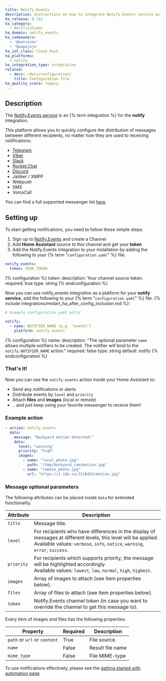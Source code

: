 ```yaml
---
title: Notify.Events
description: Instructions on how to integrate Notify.Events service with your Home Assistant notifications.
ha_release: 0.112
ha_category:
  - Notifications
ha_domain: notify_events
ha_codeowners:
  - '@matrozov'
  - '@papajojo'
ha_iot_class: Cloud Push
ha_platforms:
  - notify
ha_integration_type: integration
related:
  - docs: /docs/configuration/
    title: Configuration file
ha_quality_scale: legacy
---
```


## Description

The [Notify.Events service](https://notify.events/) is an {% term integration %} for the **notify** integration. 

This platform allows you to quickly configure the distribution of messages between different recipients, no matter how they are used to receiving notifications: 

- [Telegram](https://telegram.org/)
- [Viber](https://viber.com/)
- [Slack](https://slack.com/)
- [Rocket.Chat](https://rocket.chat/)
- [Discord](https://discordapp.com/)
- Jabber / XMPP
- Webpush
- SMS
- VoiceCall

You can find a full supported messenger list [here](https://notify.events/features).

## Setting up

To start getting notifications, you need to follow those simple steps:
 
1. Sign up to [Notify.Events](https://notify.events/) and create a Channel
2. Add **Home Assistant** source to this channel and get your **token**
3. Add the Notify.Events integration to your installation by adding the following to your {% term "`configuration.yaml`" %} file:

```yaml
notify_events:
  token: YOUR_TOKEN
```

{% configuration %}
token:
  description: Your channel source token.
  required: true
  type: string
{% endconfiguration %}

Now you can use notify_events integration as a platform for your **notify service**, add the following to your {% term "`configuration.yaml`" %} file.
{% include integrations/restart_ha_after_config_inclusion.md %}:

```yaml
# Example configuration.yaml entry

notify:
  - name: NOTIFIER_NAME (e.g. "events")
    platform: notify_events
```

{% configuration %}
name:
  description: "The optional parameter `name` allows multiple notifiers to be created. The notifier will bind to the `notify.NOTIFIER_NAME` action."
  required: false
  type: string
  default: notify
{% endconfiguration %}

### That's it!

Now you can use the `notify.events` action inside your Home Assistant to:
- Send any notifications or alerts
- Distribute events by `level` and `priority`
- Attach **files** and **images** (local or remote)
- .. and just keep using your favorite messenger to receive them!

### Example action

```yaml
- action: notify.events
  data:
    message: "Backyard motion detected!"
    data:
      level: "warning"
      priority: "high"
      images:
        - name: "local_photo.jpg"
          path: "/tmp/backyard_cam/motion.jpg"
        - name: "remote_photo.jpg"
          url: "https://i.ibb.co/Jt1845X/motion.jpg"
```

### Message optional parameters

The following attributes can be placed inside `data` for extended functionality.

| Attribute  | Description                                                                                                                                                                                      |
| ---------- | ------------------------------------------------------------------------------------------------------------------------------------------------------------------------------------------------ |
| `title`    | Message title.                                                                                                                                                                                   |
| `level`    | For recipients who have differences in the display of messages at different levels, this level will be applied.<br>Available values: `verbose`, `info`, `notice`, `warning`, `error`, `success`. |
| `priority` | For recipients which supports priority, the message will be highlighted accordingly.<br>Available values: `lowest`, `low`, `normal`, `high`, `highest`.                                          |
| `images`   | Array of images to attach (see item properties below).                                                                                                                                           |
| `files`    | Array of files to attach (see item properties below).                                                                                                                                            |
| `token`    | Notify.Events channel token (in case you want to override the channel to get this message to).                                                                                                   |

Every item of images and files has the following properties:

| Property                     | Required | Description      |
| ---------------------------- | -------- | ---------------- |
| `path` or `url` or `content` | True     | File source.     |
| `name`                       | False    | Result file name |
| `mime_type`                  | False    | File MIME-type   |

To use notifications effectively, please see the [getting started with automation page](/getting-started/automation/).
